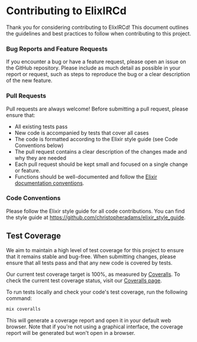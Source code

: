 # Contributing to ElixIRCd

Thank you for considering contributing to ElixIRCd! This document outlines the guidelines and best practices to follow when contributing to this project.

### Bug Reports and Feature Requests

If you encounter a bug or have a feature request, please open an issue on the GitHub repository. Please include as much detail as possible in your report or request, such as steps to reproduce the bug or a clear description of the new feature.

### Pull Requests

Pull requests are always welcome! Before submitting a pull request, please ensure that:

- All existing tests pass
- New code is accompanied by tests that cover all cases
- The code is formatted according to the Elixir style guide (see Code Conventions below)
- The pull request contains a clear description of the changes made and why they are needed
- Each pull request should be kept small and focused on a single change or feature.
- Functions should be well-documented and follow the [Elixir documentation conventions](https://hexdocs.pm/elixir/writing-documentation.html).

### Code Conventions

Please follow the Elixir style guide for all code contributions. You can find the style guide at https://github.com/christopheradams/elixir_style_guide.

## Test Coverage

We aim to maintain a high level of test coverage for this project to ensure that it remains stable and bug-free. When submitting changes, please ensure that all tests pass and that any new code is covered by tests.

Our current test coverage target is 100%, as measured by [Coveralls](https://coveralls.io/). To check the current test coverage status, visit our [Coveralls page](https://coveralls.io/github/faelgabriel/elixircd).

To run tests locally and check your code's test coverage, run the following command:

```bash
mix coveralls
```

This will generate a coverage report and open it in your default web browser.
Note that if you're not using a graphical interface, the coverage report will be generated but won't open in a browser.
